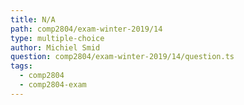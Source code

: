 ```yaml
---
title: N/A
path: comp2804/exam-winter-2019/14
type: multiple-choice
author: Michiel Smid
question: comp2804/exam-winter-2019/14/question.ts
tags:
  - comp2804
  - comp2804-exam
---
```

